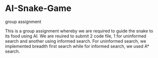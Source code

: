 # AI-Snake-Game
group assignment

This is a group assignment whereby we are required to guide the snake to its food using AI. We are reuired to submit 2 code file, 1 for uninformed search and another using informed search. For uninformed search, we implemented breadth first search while for informed search, we used A* search.
